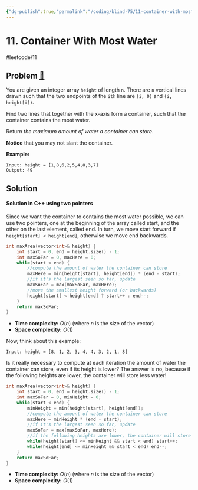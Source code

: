 ```yaml
---
{"dg-publish":true,"permalink":"/coding/blind-75/11-container-with-most-water/","created":"2023-09-03T14:28:46.333+02:00","updated":"2023-09-20T17:56:35.054+02:00"}
---
```


# 11. Container With Most Water
#leetcode/11
## Problem [🔗](https://leetcode.com/problems/container-with-most-water)
You are given an integer array `height` of length `n`. There are `n` vertical lines drawn such that the two endpoints of the `ith` line are `(i, 0)` and `(i, height[i])`.

Find two lines that together with the x-axis form a container, such that the container contains the most water.

Return _the maximum amount of water a container can store_.

**Notice** that you may not slant the container.

**Example:**
```
Input: height = [1,8,6,2,5,4,8,3,7]
Output: 49
```

## Solution
#### Solution in C++ using two pointers
Since we want the container to contains the most water possible, we can use two pointers, one at the beginning of the array called start, and the other on the last element, called end.  In turn, we move start forward if `height[start] < height[end]`, otherwise we move end backwards.

```cpp
int maxArea(vector<int>& height) {
	int start = 0, end = height.size() - 1;
	int maxSoFar = 0, maxHere = 0;
	while(start < end) {
		//compute the amount of water the container can store
		maxHere = min(height[start], height[end]) * (end - start);
		//if it's the largest seen so far, update
		maxSoFar = max(maxSoFar, maxHere);
		//move the smallest height forward (or backwards)
		height[start] < height[end] ? start++ : end--;
	}
	return maxSoFar;
}
```
- **Time complexity:** $O(n)$ (where _n_ is the size of the vector)
- **Space complexity:** $O(1)$

Now, think about this example:
```
Input: height = [8, 1, 2, 3, 4, 4, 3, 2, 1, 8]
```

Is it really necessary to compute at each iteration the amount of water the container can store, even if its height is lower? The answer is no, because if the following heights are lower, the container will store less water!

```cpp
int maxArea(vector<int>& height) {
	int start = 0, end = height.size() - 1;
	int maxSoFar = 0, minHeight = 0;
	while(start < end) {
		minHeight = min(height[start], height[end]);
		//compute the amount of water the container can store
		maxHere = minHeight * (end - start);
		//if it's the largest seen so far, update
		maxSoFar = max(maxSoFar, maxHere);
		//if the following heights are lower, the container will store less water, skip them!
		while(height[start] <= minHeight && start < end) start++;
		while(height[end] <= minHeight && start < end) end--;
	}
	return maxSoFar;
}
```
- **Time complexity:** $O(n)$ (where _n_ is the size of the vector)
- **Space complexity:** $O(1)$
